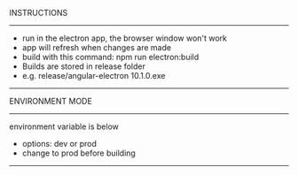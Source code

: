 INSTRUCTIONS 
*******************
- run in the electron app, the browser window won't work 
- app will refresh when changes are made
- build with this command:
npm run electron:build
- Builds are stored in release folder
- e.g. release/angular-electron 10.1.0.exe
*******************

ENVIRONMENT MODE
*******************
environment variable is below
- options: dev or prod
- change to prod before building
*******************